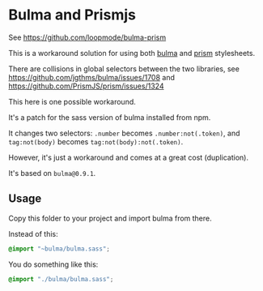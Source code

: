 # Bulma and Prismjs

See https://github.com/loopmode/bulma-prism

This is a workaround solution for using both [bulma](https://github.com/jgthms/bulma) and [prism](https://github.com/PrismJS/prism) stylesheets.

There are collisions in global selectors between the two libraries, see https://github.com/jgthms/bulma/issues/1708 and https://github.com/PrismJS/prism/issues/1324

This here is one possible workaround.

It's a patch for the sass version of bulma installed from npm.

It changes two selectors: `.number` becomes `.number:not(.token)`, and `tag:not(body)` becomes `tag:not(body):not(.token)`.

However, it's just a workaround and comes at a great cost (duplication).

It's based on `bulma@0.9.1`.

## Usage

Copy this folder to your project and import bulma from there.

Instead of this:
```scss
@import "~bulma/bulma.sass";
```

You do something like this:
```scss
@import "./bulma/bulma.sass";
```